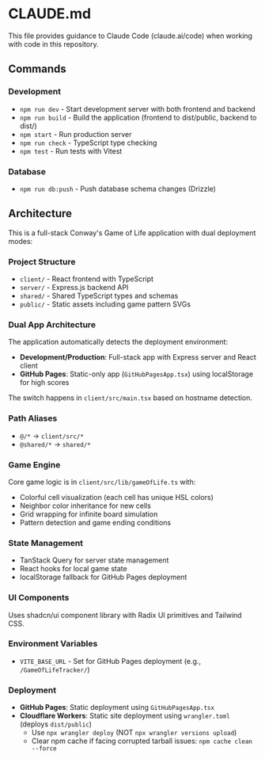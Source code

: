 # CLAUDE.md

This file provides guidance to Claude Code (claude.ai/code) when working with code in this repository.

## Commands

### Development
- `npm run dev` - Start development server with both frontend and backend
- `npm run build` - Build the application (frontend to dist/public, backend to dist/)
- `npm start` - Run production server
- `npm run check` - TypeScript type checking
- `npm test` - Run tests with Vitest

### Database
- `npm run db:push` - Push database schema changes (Drizzle)

## Architecture

This is a full-stack Conway's Game of Life application with dual deployment modes:

### Project Structure
- `client/` - React frontend with TypeScript
- `server/` - Express.js backend API
- `shared/` - Shared TypeScript types and schemas
- `public/` - Static assets including game pattern SVGs

### Dual App Architecture
The application automatically detects the deployment environment:
- **Development/Production**: Full-stack app with Express server and React client
- **GitHub Pages**: Static-only app (`GitHubPagesApp.tsx`) using localStorage for high scores

The switch happens in `client/src/main.tsx` based on hostname detection.

### Path Aliases
- `@/*` → `client/src/*`
- `@shared/*` → `shared/*`

### Game Engine
Core game logic is in `client/src/lib/gameOfLife.ts` with:
- Colorful cell visualization (each cell has unique HSL colors)
- Neighbor color inheritance for new cells
- Grid wrapping for infinite board simulation
- Pattern detection and game ending conditions

### State Management
- TanStack Query for server state management
- React hooks for local game state
- localStorage fallback for GitHub Pages deployment

### UI Components
Uses shadcn/ui component library with Radix UI primitives and Tailwind CSS.

### Environment Variables
- `VITE_BASE_URL` - Set for GitHub Pages deployment (e.g., `/GameOfLifeTracker/`)

### Deployment
- **GitHub Pages**: Static deployment using `GitHubPagesApp.tsx`
- **Cloudflare Workers**: Static site deployment using `wrangler.toml` (deploys `dist/public`)
  - Use `npx wrangler deploy` (NOT `npx wrangler versions upload`)
  - Clear npm cache if facing corrupted tarball issues: `npm cache clean --force`